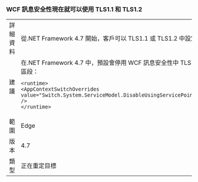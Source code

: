 ### <a name="wcf-message-security-now-is-able-to-use-tls11-and-tls12"></a>WCF 訊息安全性現在就可以使用 TLS1.1 和 TLS1.2

|   |   |
|---|---|
|詳細資料|從.NET Framework 4.7 開始，客戶可以 TLS1.1 或 TLS1.2 中設定 WCF 訊息安全性，除了 SSL3.0 和 TLS1.0 透過應用程式組態設定。|
|建議|在.NET Framework 4.7 中，預設會停用 WCF 訊息安全性中 TLS1.1 和 TLS1.2 的支援。 您可以加入下列這一行來啟用<code>&lt;runtime&gt;</code>app.config 或 web.config 檔案區段：<pre><code class="language-xml">&lt;runtime&gt;&#13;&#10;&lt;AppContextSwitchOverrides value=&quot;Switch.System.ServiceModel.DisableUsingServicePointManagerSecurityProtocols=false;Switch.System.Net.DontEnableSchUseStrongCrypto=false&quot; /&gt;&#13;&#10;&lt;/runtime&gt;&#13;&#10;</code></pre>|
|範圍|Edge|
|版本|4.7|
|類型|正在重定目標|

